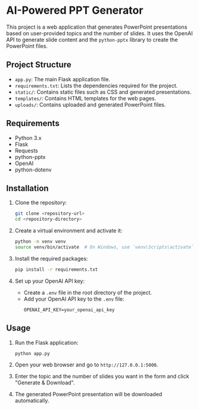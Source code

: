 # AI-Powered PPT Generator

This project is a web application that generates PowerPoint presentations based on user-provided topics and the number of slides. It uses the OpenAI API to generate slide content and the `python-pptx` library to create the PowerPoint files.

## Project Structure
- `app.py`: The main Flask application file.
- `requirements.txt`: Lists the dependencies required for the project.
- `static/`: Contains static files such as CSS and generated presentations.
- `templates/`: Contains HTML templates for the web pages.
- `uploads/`: Contains uploaded and generated PowerPoint files.

## Requirements

- Python 3.x
- Flask
- Requests
- python-pptx
- OpenAI
- python-dotenv

## Installation

1. Clone the repository:
    ```sh
    git clone <repository-url>
    cd <repository-directory>
    ```

2. Create a virtual environment and activate it:
    ```sh
    python -m venv venv
    source venv/bin/activate  # On Windows, use `venv\Scripts\activate`
    ```

3. Install the required packages:
    ```sh
    pip install -r requirements.txt
    ```

4. Set up your OpenAI API key:
    - Create a `.env` file in the root directory of the project.
    - Add your OpenAI API key to the `.env` file:
      ```
      OPENAI_API_KEY=your_openai_api_key
      ```

## Usage

1. Run the Flask application:
    ```sh
    python app.py
    ```

2. Open your web browser and go to `http://127.0.0.1:5000`.

3. Enter the topic and the number of slides you want in the form and click "Generate & Download".

4. The generated PowerPoint presentation will be downloaded automatically.